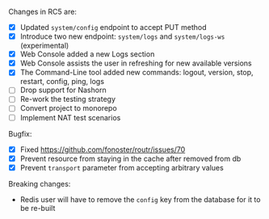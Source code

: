 Changes in RC5 are:

- [x] Updated `system/config` endpoint to accept PUT method
- [x] Introduce two new endpoint: `system/logs` and `system/logs-ws` (experimental)
- [x] Web Console added a new Logs section
- [x] Web Console assists the user in refreshing for new available versions
- [x] The Command-Line tool added new commands: logout, version, stop, restart, config, ping, logs
- [ ] Drop support for Nashorn
- [ ] Re-work the testing strategy
- [ ] Convert project to monorepo
- [ ] Implement NAT test scenarios

Bugfix:
  - [x] Fixed https://github.com/fonoster/routr/issues/70
  - [x] Prevent resource from staying in the cache after removed from db
  - [x] Prevent `transport` parameter from accepting arbitrary values

Breaking changes:
  - Redis user will have to remove the `config` key from the database for it to be re-built
